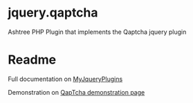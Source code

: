 jquery.qaptcha
==============

Ashtree PHP Plugin that implements the Qaptcha jquery plugin

# Readme

Full documentation on [MyJqueryPlugins](http://www.myjqueryplugins.com/QapTcha)

Demonstration on [QapTcha demonstration page](http://www.myjqueryplugins.com/QapTcha/demo)
